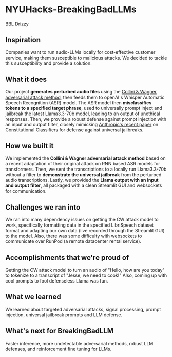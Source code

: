 # NYUHacks-BreakingBadLLMs
BBL Drizzy

## Inspiration
Companies want to run audio-LLMs locally for cost-effective customer service, making them susceptible to malicious attacks. We decided to tackle this susceptibility and provide a solution.
## What it does
Our project **generates perturbed audio files** using the [Collini & Wagner adversarial attack method](https://arxiv.org/abs/1608.04644), then feeds them to openAI's Whisper Automatic Speech Recognition (ASR) model. The ASR model then **misclassifies tokens to a specified target phrase**, used to universally prompt inject and jailbreak the latest Llama3.3-70b model, leading to an output of unethical responses. Then, we provide a robust defense against prompt injection with an input and output filter, closely mimicking [Anthropic's recent paper](https://www.anthropic.com/research/constitutional-classifiers) on Constitutional Classifiers for defense against universal jailbreaks. 
## How we built it
We implemented the **Collini & Wagner adversarial attack method** based on a recent adaptation of their original attack on RNN based ASR models for transformers. Then, we sent the transcriptions to a locally run Llama3.3-70b without a filter to **demonstrate the universal jailbreak** from the perturbed audio transcriptions. Lastly, we provided the **Llama output with an input and output filter**, all packaged with a clean Streamlit GUI and websockets for communication. 
## Challenges we ran into
We ran into many dependency issues on getting the CW attack model to work, specifically formatting data in the specified LibriSpeech dataset format and adapting our own data (live recorded through the Streamlit GUI) to the model. Also, there was some difficulty with websockets to communicate over RunPod (a remote datacenter rental service). 
## Accomplishments that we're proud of
Getting the CW attack model to turn an audio of "Hello, how are you today" to tokenize to a transcript of "Jesse, we need to cook!" Also, coming up with cool prompts to fool defenseless Llama was fun.
## What we learned
We learned about targeted adversarial attacks, signal processing, prompt injection, universal jailbreak prompts and LLM defense. 
## What's next for BreakingBadLLM
Faster inference, more undetectable adversarial methods, robust LLM defenses, and reinforcement fine tuning for LLMs.
